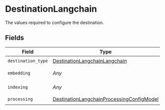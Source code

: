 # DestinationLangchain

The values required to configure the destination.


## Fields

| Field                                                                                                         | Type                                                                                                          | Required                                                                                                      | Description                                                                                                   |
| ------------------------------------------------------------------------------------------------------------- | ------------------------------------------------------------------------------------------------------------- | ------------------------------------------------------------------------------------------------------------- | ------------------------------------------------------------------------------------------------------------- |
| `destination_type`                                                                                            | [DestinationLangchainLangchain](../../models/shared/destinationlangchainlangchain.md)                         | :heavy_check_mark:                                                                                            | N/A                                                                                                           |
| `embedding`                                                                                                   | *Any*                                                                                                         | :heavy_check_mark:                                                                                            | Embedding configuration                                                                                       |
| `indexing`                                                                                                    | *Any*                                                                                                         | :heavy_check_mark:                                                                                            | Indexing configuration                                                                                        |
| `processing`                                                                                                  | [DestinationLangchainProcessingConfigModel](../../models/shared/destinationlangchainprocessingconfigmodel.md) | :heavy_check_mark:                                                                                            | N/A                                                                                                           |